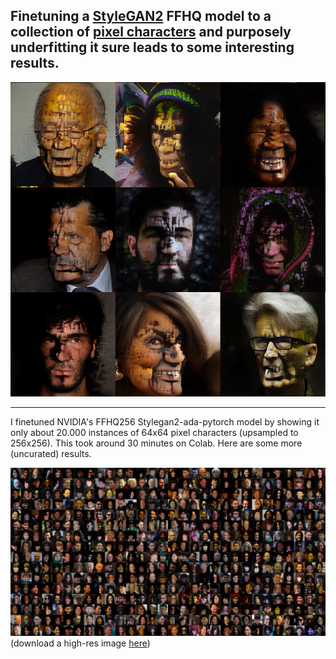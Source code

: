 ## Finetuning a [StyleGAN2](https://github.com/NVlabs/stylegan2-ada-pytorch) FFHQ model to a collection of [pixel characters](https://www.kaggle.com/calmness/retro-pixel-characters-generator) and purposely underfitting it sure leads to some interesting results.

![detail crop](/imgs/ganchar/fakes000020detail.jpg "detail crop")

---
<!--more-->

I finetuned NVIDIA's FFHQ256 Stylegan2-ada-pytorch model by showing it only about 20.000 instances of 64x64 pixel characters (upsampled to 256x256). This took around 30 minutes on Colab. Here are some more (uncurated) results.

![full img](/imgs/ganchar/fakes000020sm.jpg "full img")
(download a high-res image [here](/imgs/ganchar/fakes000020.jpg))